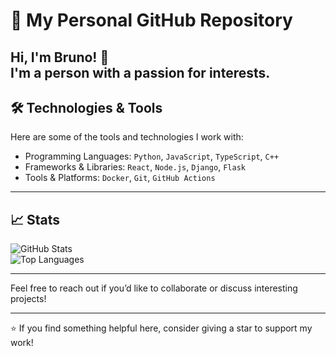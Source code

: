 # 🚀 My Personal GitHub Repository

Hi, I'm Bruno! 👋  
I'm a person with a passion for interests. 
---

## 🛠️ Technologies & Tools

Here are some of the tools and technologies I work with:

- Programming Languages: `Python`, `JavaScript`, `TypeScript`, `C++`  
- Frameworks & Libraries: `React`, `Node.js`, `Django`, `Flask`  
- Tools & Platforms: `Docker`, `Git`, `GitHub Actions`  

---

## 📈 Stats

![GitHub Stats](https://github-readme-stats.vercel.app/api?username=pertica-pixel&show_icons=true&theme=radical)  
![Top Languages](https://github-readme-stats.vercel.app/api/top-langs/?username=pertica-pixel&layout=compact&theme=radical)

---

Feel free to reach out if you’d like to collaborate or discuss interesting projects!

---

⭐ If you find something helpful here, consider giving a star to support my work!

